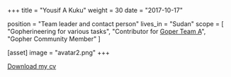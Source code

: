 +++
title = "Yousif A Kuku"
weight = 30
date = "2017-10-17"

position = "Team leader and contact person"
lives_in = "Sudan"
scope = [
  "Gopherineering for various tasks",
  "Contributor for [Goper Team A](#)",
  "Gopher Community Member"
]

[asset]
  image = "avatar2.png"
+++

<a href="cv/nazier.docx">Download my cv</a>

